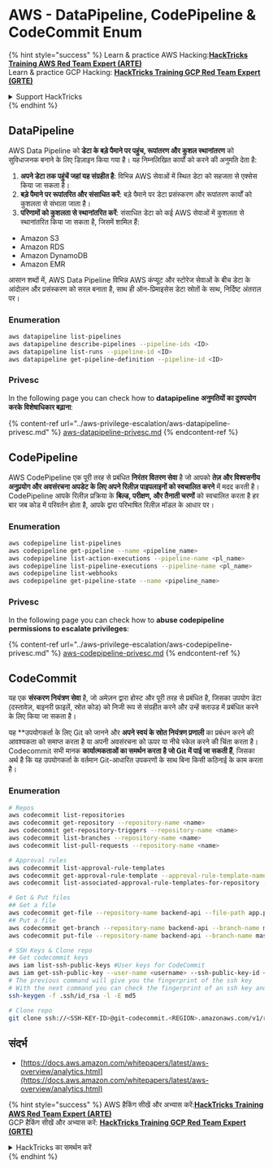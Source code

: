 # AWS - DataPipeline, CodePipeline & CodeCommit Enum

{% hint style="success" %}
Learn & practice AWS Hacking:<img src="../../../.gitbook/assets/image (1) (1) (1) (1).png" alt="" data-size="line">[**HackTricks Training AWS Red Team Expert (ARTE)**](https://training.hacktricks.xyz/courses/arte)<img src="../../../.gitbook/assets/image (1) (1) (1) (1).png" alt="" data-size="line">\
Learn & practice GCP Hacking: <img src="../../../.gitbook/assets/image (2) (1).png" alt="" data-size="line">[**HackTricks Training GCP Red Team Expert (GRTE)**<img src="../../../.gitbook/assets/image (2) (1).png" alt="" data-size="line">](https://training.hacktricks.xyz/courses/grte)

<details>

<summary>Support HackTricks</summary>

* Check the [**subscription plans**](https://github.com/sponsors/carlospolop)!
* **Join the** 💬 [**Discord group**](https://discord.gg/hRep4RUj7f) or the [**telegram group**](https://t.me/peass) or **follow** us on **Twitter** 🐦 [**@hacktricks\_live**](https://twitter.com/hacktricks_live)**.**
* **Share hacking tricks by submitting PRs to the** [**HackTricks**](https://github.com/carlospolop/hacktricks) and [**HackTricks Cloud**](https://github.com/carlospolop/hacktricks-cloud) github repos.

</details>
{% endhint %}

## DataPipeline

AWS Data Pipeline को **डेटा के बड़े पैमाने पर पहुंच, रूपांतरण और कुशल स्थानांतरण** को सुविधाजनक बनाने के लिए डिज़ाइन किया गया है। यह निम्नलिखित कार्यों को करने की अनुमति देता है:

1. **अपने डेटा तक पहुंचें जहां यह संग्रहीत है**: विभिन्न AWS सेवाओं में स्थित डेटा को सहजता से एक्सेस किया जा सकता है।
2. **बड़े पैमाने पर रूपांतरित और संसाधित करें**: बड़े पैमाने पर डेटा प्रसंस्करण और रूपांतरण कार्यों को कुशलता से संभाला जाता है।
3. **परिणामों को कुशलता से स्थानांतरित करें**: संसाधित डेटा को कई AWS सेवाओं में कुशलता से स्थानांतरित किया जा सकता है, जिसमें शामिल हैं:
* Amazon S3
* Amazon RDS
* Amazon DynamoDB
* Amazon EMR

आसान शब्दों में, AWS Data Pipeline विभिन्न AWS कंप्यूट और स्टोरेज सेवाओं के बीच डेटा के आंदोलन और प्रसंस्करण को सरल बनाता है, साथ ही ऑन-प्रिमाइसेस डेटा स्रोतों के साथ, निर्दिष्ट अंतराल पर। 

### Enumeration
```bash
aws datapipeline list-pipelines
aws datapipeline describe-pipelines --pipeline-ids <ID>
aws datapipeline list-runs --pipeline-id <ID>
aws datapipeline get-pipeline-definition --pipeline-id <ID>
```
### Privesc

In the following page you can check how to **datapipeline अनुमतियों का दुरुपयोग करके विशेषाधिकार बढ़ाना**:

{% content-ref url="../aws-privilege-escalation/aws-datapipeline-privesc.md" %}
[aws-datapipeline-privesc.md](../aws-privilege-escalation/aws-datapipeline-privesc.md)
{% endcontent-ref %}

## CodePipeline

AWS CodePipeline एक पूरी तरह से प्रबंधित **निरंतर वितरण सेवा** है जो आपको **तेज़ और विश्वसनीय अनुप्रयोग और अवसंरचना अपडेट के लिए अपने रिलीज़ पाइपलाइनों को स्वचालित करने** में मदद करती है। CodePipeline आपके रिलीज़ प्रक्रिया के **बिल्ड, परीक्षण, और तैनाती चरणों** को स्वचालित करता है हर बार जब कोड में परिवर्तन होता है, आपके द्वारा परिभाषित रिलीज़ मॉडल के आधार पर।

### Enumeration
```bash
aws codepipeline list-pipelines
aws codepipeline get-pipeline --name <pipeline_name>
aws codepipeline list-action-executions --pipeline-name <pl_name>
aws codepipeline list-pipeline-executions --pipeline-name <pl_name>
aws codepipeline list-webhooks
aws codepipeline get-pipeline-state --name <pipeline_name>
```
### Privesc

In the following page you can check how to **abuse codepipeline permissions to escalate privileges**:

{% content-ref url="../aws-privilege-escalation/aws-codepipeline-privesc.md" %}
[aws-codepipeline-privesc.md](../aws-privilege-escalation/aws-codepipeline-privesc.md)
{% endcontent-ref %}

## CodeCommit

यह एक **संस्करण नियंत्रण सेवा** है, जो अमेज़न द्वारा होस्ट और पूरी तरह से प्रबंधित है, जिसका उपयोग डेटा (दस्तावेज़, बाइनरी फ़ाइलें, स्रोत कोड) को निजी रूप से संग्रहीत करने और उन्हें क्लाउड में प्रबंधित करने के लिए किया जा सकता है।

यह **उपयोगकर्ता के लिए Git को जानने और **अपने स्वयं के स्रोत नियंत्रण प्रणाली** का प्रबंधन करने की आवश्यकता को समाप्त करता है या अपनी अवसंरचना को ऊपर या नीचे स्केल करने की चिंता करता है। Codecommit सभी मानक **कार्यात्मकताओं का समर्थन करता है जो Git में पाई जा सकती हैं**, जिसका अर्थ है कि यह उपयोगकर्ता के वर्तमान Git-आधारित उपकरणों के साथ बिना किसी कठिनाई के काम करता है।

### Enumeration
```bash
# Repos
aws codecommit list-repositories
aws codecommit get-repository --repository-name <name>
aws codecommit get-repository-triggers --repository-name <name>
aws codecommit list-branches --repository-name <name>
aws codecommit list-pull-requests --repository-name <name>

# Approval rules
aws codecommit list-approval-rule-templates
aws codecommit get-approval-rule-template --approval-rule-template-name <name>
aws codecommit list-associated-approval-rule-templates-for-repository --repository-name <name>

# Get & Put files
## Get a file
aws codecommit get-file --repository-name backend-api --file-path app.py
## Put a file
aws codecommit get-branch --repository-name backend-api --branch-name master
aws codecommit put-file --repository-name backend-api --branch-name master --file-content fileb://./app.py --file-path app.py --parent-commit-id <commit-id>

# SSH Keys & Clone repo
## Get codecommit keys
aws iam list-ssh-public-keys #User keys for CodeCommit
aws iam get-ssh-public-key --user-name <username> --ssh-public-key-id <id> --encoding SSH #Get public key with metadata
# The previous command will give you the fingerprint of the ssh key
# With the next command you can check the fingerprint of an ssh key and compare them
ssh-keygen -f .ssh/id_rsa -l -E md5

# Clone repo
git clone ssh://<SSH-KEY-ID>@git-codecommit.<REGION>.amazonaws.com/v1/repos/<repo-name>
```
## संदर्भ

* [https://docs.aws.amazon.com/whitepapers/latest/aws-overview/analytics.html](https://docs.aws.amazon.com/whitepapers/latest/aws-overview/analytics.html)

{% hint style="success" %}
AWS हैकिंग सीखें और अभ्यास करें:<img src="../../../.gitbook/assets/image (1) (1) (1) (1).png" alt="" data-size="line">[**HackTricks Training AWS Red Team Expert (ARTE)**](https://training.hacktricks.xyz/courses/arte)<img src="../../../.gitbook/assets/image (1) (1) (1) (1).png" alt="" data-size="line">\
GCP हैकिंग सीखें और अभ्यास करें: <img src="../../../.gitbook/assets/image (2) (1).png" alt="" data-size="line">[**HackTricks Training GCP Red Team Expert (GRTE)**<img src="../../../.gitbook/assets/image (2) (1).png" alt="" data-size="line">](https://training.hacktricks.xyz/courses/grte)

<details>

<summary>HackTricks का समर्थन करें</summary>

* [**सदस्यता योजनाएँ**](https://github.com/sponsors/carlospolop) देखें!
* **हमारे** 💬 [**Discord समूह**](https://discord.gg/hRep4RUj7f) या [**telegram समूह**](https://t.me/peass) में शामिल हों या **Twitter** 🐦 पर हमें **फॉलो करें** [**@hacktricks\_live**](https://twitter.com/hacktricks_live)**.**
* **हैकिंग ट्रिक्स साझा करें और** [**HackTricks**](https://github.com/carlospolop/hacktricks) और [**HackTricks Cloud**](https://github.com/carlospolop/hacktricks-cloud) गिटहब रिपोजिटरी में PR सबमिट करें।

</details>
{% endhint %}
